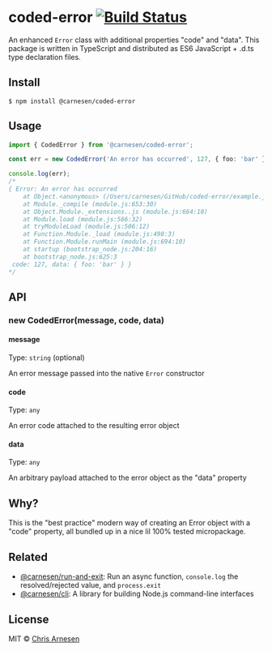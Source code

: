 # coded-error [![Build Status](https://travis-ci.com/carnesen/coded-error.svg?branch=master)](https://travis-ci.com/carnesen/coded-error)

An enhanced `Error` class with additional properties "code" and "data". This package is written in TypeScript and distributed as ES6 JavaScript + .d.ts type declaration files.

## Install

```
$ npm install @carnesen/coded-error
```
## Usage

```ts
import { CodedError } from '@carnesen/coded-error';

const err = new CodedError('An error has occurred', 127, { foo: 'bar' });

console.log(err);
/*
{ Error: An error has occurred
    at Object.<anonymous> (/Users/carnesen/GitHub/coded-error/example.js:3:13)
    at Module._compile (module.js:653:30)
    at Object.Module._extensions..js (module.js:664:10)
    at Module.load (module.js:566:32)
    at tryModuleLoad (module.js:506:12)
    at Function.Module._load (module.js:498:3)
    at Function.Module.runMain (module.js:694:10)
    at startup (bootstrap_node.js:204:16)
    at bootstrap_node.js:625:3
 code: 127, data: { foo: 'bar' } }
*/
```
## API

### new CodedError(message, code, data)

#### message

Type: `string` (optional)

An error message passed into the native `Error` constructor

#### code

Type: `any`

An error code attached to the resulting error object

#### data

Type: `any`

An arbitrary payload attached to the error object as the "data" property

## Why?

This is the "best practice" modern way of creating an Error object with a "code" property, all bundled up in a nice lil 100% tested micropackage.

## Related

- [@carnesen/run-and-exit](https://github.com/carnesen/run-and-exit): Run an async function, `console.log` the resolved/rejected value, and `process.exit`
- [@carnesen/cli](https://github.com/carnesen/run-and-exit): A library for building Node.js command-line interfaces

## License

MIT © [Chris Arnesen](https://www.carnesen.com)
